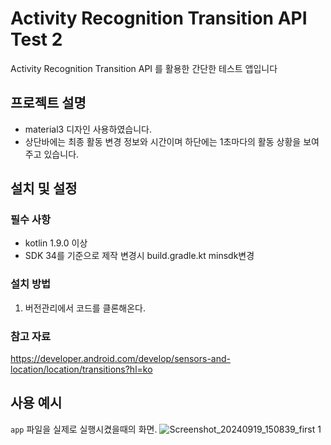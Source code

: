 # Activity Recognition Transition API Test 2

Activity Recognition Transition API 를 활용한 간단한 테스트 앱입니다

## 프로젝트 설명

- material3 디자인 사용하였습니다. 
- 상단바에는 최종 활동 변경 정보와 시간이며 하단에는 1초마다의 활동 상황을 보여주고 있습니다.

## 설치 및 설정

### 필수 사항

- kotlin 1.9.0 이상
- SDK 34를 기준으로 제작 변경시 build.gradle.kt minsdk변경

### 설치 방법

1. 버전관리에서 코드를 클론해온다.


### 참고 자료

https://developer.android.com/develop/sensors-and-location/location/transitions?hl=ko

## 사용 예시

`app` 파일을 실제로 실행시켰을때의 화면.
![Screenshot_20240919_150839_first 1](https://github.com/user-attachments/assets/95bb546d-cf81-43d7-86c7-2bf30cac222a)
